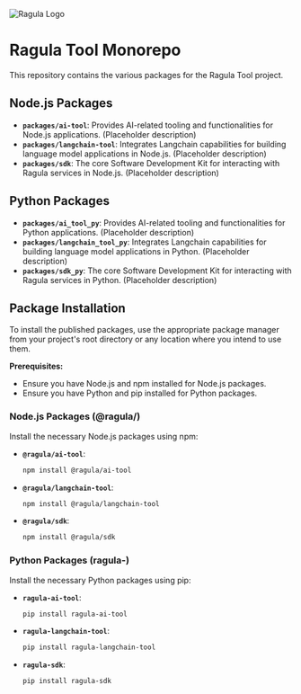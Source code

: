 ![Ragula Logo](https://6oday7lp8g.ufs.sh/f/I72vs5jlAS6TvD3nqAH4s7xKEMj19GiNQy0XmRfcvD6T4aVJ)

# Ragula Tool Monorepo

This repository contains the various packages for the Ragula Tool project.

## Node.js Packages

*   **`packages/ai-tool`**: Provides AI-related tooling and functionalities for Node.js applications. (Placeholder description)
*   **`packages/langchain-tool`**: Integrates Langchain capabilities for building language model applications in Node.js. (Placeholder description)
*   **`packages/sdk`**: The core Software Development Kit for interacting with Ragula services in Node.js. (Placeholder description)

## Python Packages

*   **`packages/ai_tool_py`**: Provides AI-related tooling and functionalities for Python applications. (Placeholder description)
*   **`packages/langchain_tool_py`**: Integrates Langchain capabilities for building language model applications in Python. (Placeholder description)
*   **`packages/sdk_py`**: The core Software Development Kit for interacting with Ragula services in Python. (Placeholder description)

## Package Installation

To install the published packages, use the appropriate package manager from your project's root directory or any location where you intend to use them.

**Prerequisites:**
*   Ensure you have Node.js and npm installed for Node.js packages.
*   Ensure you have Python and pip installed for Python packages.

### Node.js Packages (@ragula/)

Install the necessary Node.js packages using npm:

*   **`@ragula/ai-tool`**:
    ```bash
    npm install @ragula/ai-tool
    ```
*   **`@ragula/langchain-tool`**:
    ```bash
    npm install @ragula/langchain-tool
    ```
*   **`@ragula/sdk`**:
    ```bash
    npm install @ragula/sdk
    ```

### Python Packages (ragula-)

Install the necessary Python packages using pip:

*   **`ragula-ai-tool`**:
    ```bash
    pip install ragula-ai-tool
    ```
*   **`ragula-langchain-tool`**:
    ```bash
    pip install ragula-langchain-tool
    ```
*   **`ragula-sdk`**:
    ```bash
    pip install ragula-sdk
    ```